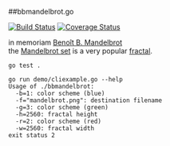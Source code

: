 ##bbmandelbrot.go

[![Build Status](https://travis-ci.org/SimonWaldherr/bbmandelbrot.go.svg?branch=master)](https://travis-ci.org/SimonWaldherr/bbmandelbrot.go) 
[![Coverage Status](https://coveralls.io/repos/SimonWaldherr/bbmandelbrot.go/badge.png)](https://coveralls.io/r/SimonWaldherr/bbmandelbrot.go)

in memoriam [Benoît B. Mandelbrot](http://en.wikipedia.org/wiki/Benoit_Mandelbrot)  
the [Mandelbrot set](http://en.wikipedia.org/wiki/Mandelbrot_set) is a very popular [fractal](http://en.wikipedia.org/wiki/Fractal).

```
go test .
```

```
go run demo/cliexample.go --help
Usage of ./bbmandelbrot:
  -b=1: color scheme (blue)
  -f="mandelbrot.png": destination filename
  -g=3: color scheme (green)
  -h=2560: fractal height
  -r=2: color scheme (red)
  -w=2560: fractal width
exit status 2
```
